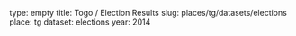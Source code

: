 type: empty
title: Togo / Election Results
slug: places/tg/datasets/elections
place: tg
dataset: elections
year: 2014
